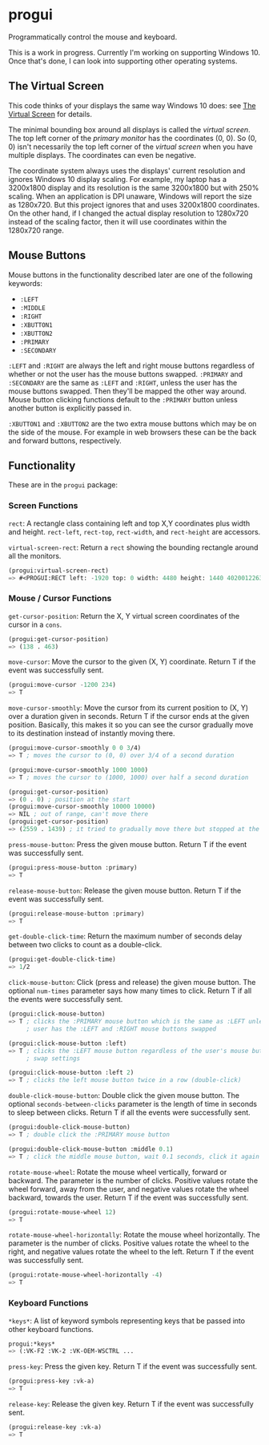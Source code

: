 # progui
Programmatically control the mouse and keyboard.

This is a work in progress.  Currently I'm working on supporting Windows 10.
Once that's done, I can look into supporting other operating systems.

## The Virtual Screen
This code thinks of your displays the same way Windows 10 does: see
[The Virtual Screen](https://docs.microsoft.com/en-us/windows/desktop/gdi/the-virtual-screen)
for details.

The minimal bounding box around all displays is called the *virtual screen*.
The top left corner of the *primary monitor* has the coordinates (0, 0).
So (0, 0) isn't necessarily the top left corner of the *virtual screen* when
you have multiple displays.  The coordinates can even be negative.

The coordinate system always uses the displays' current resolution and ignores
Windows 10 display scaling.  For example, my laptop has a 3200x1800 display
and its resolution is the same 3200x1800 but with 250% scaling.  When an
application is DPI unaware, Windows will report the size as 1280x720.  But
this project ignores that and uses 3200x1800 coordinates.  On the other hand,
if I changed the actual display resolution to 1280x720 instead of the scaling
factor, then it will use coordinates within the 1280x720 range.

## Mouse Buttons
Mouse buttons in the functionality described later are one of the following
keywords:
* `:LEFT`
* `:MIDDLE`
* `:RIGHT`
* `:XBUTTON1`
* `:XBUTTON2`
* `:PRIMARY`
* `:SECONDARY`

`:LEFT` and `:RIGHT` are always the left and right mouse buttons regardless of
whether or not the user has the mouse buttons swapped.  `:PRIMARY` and
`:SECONDARY` are the same as `:LEFT` and `:RIGHT`, unless the user has the
mouse buttons swapped.  Then they'll be mapped the other way around.  Mouse
button clicking functions default to the `:PRIMARY` button unless another
button is explicitly passed in.

`:XBUTTON1` and `:XBUTTON2` are the two extra mouse buttons which may be on
the side of the mouse.  For example in web browsers these can be the back
and forward buttons, respectively.

## Functionality
These are in the `progui` package:

### Screen Functions
`rect`: A rectangle class containing left and top X,Y coordinates plus width
and height.  `rect-left`, `rect-top`, `rect-width`, and `rect-height` are
accessors.

`virtual-screen-rect`: Return a `rect` showing the bounding rectangle around
all the monitors.
```lisp
(progui:virtual-screen-rect)
=> #<PROGUI:RECT left: -1920 top: 0 width: 4480 height: 1440 4020012263>
```

### Mouse / Cursor Functions
`get-cursor-position`: Return the X, Y virtual screen coordinates of the cursor in a `cons`.
```lisp
(progui:get-cursor-position)
=> (138 . 463)
```

`move-cursor`: Move the cursor to the given (X, Y) coordinate.  Return T if
the event was successfully sent. 
```lisp
(progui:move-cursor -1200 234)
=> T
```

`move-cursor-smoothly`: Move the cursor from its current position to (X, Y)
over a duration given in seconds.  Return T if the cursor ends at the given
position.  Basically, this makes it so you can see the cursor gradually move
to its destination instead of instantly moving there.
```lisp
(progui:move-cursor-smoothly 0 0 3/4)
=> T ; moves the cursor to (0, 0) over 3/4 of a second duration

(progui:move-cursor-smoothly 1000 1000)
=> T ; moves the cursor to (1000, 1000) over half a second duration

(progui:get-cursor-position)
=> (0 . 0) ; position at the start
(progui:move-cursor-smoothly 10000 10000)
=> NIL ; out of range, can't move there
(progui:get-cursor-position)
=> (2559 . 1439) ; it tried to gradually move there but stopped at the corner
```

`press-mouse-button`: Press the given mouse button.
Return T if the event was successfully sent.
```lisp
(progui:press-mouse-button :primary)
=> T
```

`release-mouse-button`: Release the given mouse button.
Return T if the event was successfully sent.
```lisp
(progui:release-mouse-button :primary)
=> T
```

`get-double-click-time`: Return the maximum number of seconds delay between
two clicks to count as a double-click.
```lisp
(progui:get-double-click-time)
=> 1/2
```

`click-mouse-button`: Click (press and release) the given mouse button.
The optional `num-times` parameter says how many times to click.
Return T if all the events were successfully sent.
```lisp
(progui:click-mouse-button)
=> T ; clicks the :PRIMARY mouse button which is the same as :LEFT unless the
     ; user has the :LEFT and :RIGHT mouse buttons swapped

(progui:click-mouse-button :left)
=> T ; clicks the :LEFT mouse button regardless of the user's mouse button
     ; swap settings

(progui:click-mouse-button :left 2)
=> T ; clicks the left mouse button twice in a row (double-click)
```

`double-click-mouse-button`: Double click the given mouse button.
The optional `seconds-between-clicks` parameter is the length of time in
seconds to sleep between clicks.  Return T if all the events were successfully
sent.
```lisp
(progui:double-click-mouse-button)
=> T ; double click the :PRIMARY mouse button

(progui:double-click-mouse-button :middle 0.1)
=> T ; click the middle mouse button, wait 0.1 seconds, click it again
```

`rotate-mouse-wheel`: Rotate the mouse wheel vertically, forward or backward.
The parameter is the number of clicks.  Positive values rotate the wheel
forward, away from the user, and negative values rotate the wheel backward,
towards the user.  Return T if the event was successfully sent.

```lisp
(progui:rotate-mouse-wheel 12)
=> T
```

`rotate-mouse-wheel-horizontally`: Rotate the mouse wheel horizontally.  The
parameter is the number of clicks.  Positive values rotate the wheel to the
right, and negative values rotate the wheel to the left.  Return T if the event
was successfully sent.

```lisp
(progui:rotate-mouse-wheel-horizontally -4)
=> T
```

### Keyboard Functions
`*keys*`: A list of keyword symbols representing keys that be passed into other
keyboard functions.
```lisp
progui:*keys*
=> (:VK-F2 :VK-2 :VK-OEM-WSCTRL ...
```

`press-key`: Press the given key.  Return T if the event was successfully sent.
```lisp
(progui:press-key :vk-a)
=> T
```

`release-key`: Release the given key.  Return T if the event was successfully
sent.
```lisp
(progui:release-key :vk-a)
=> T
```
